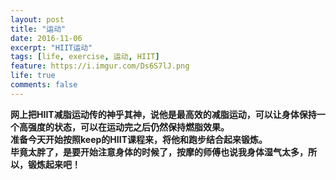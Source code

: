 ```yaml
---
layout: post
title: "运动"
date: 2016-11-06
excerpt: "HIIT运动"
tags: [life, exercise, 运动, HIIT]
feature: https://i.imgur.com/Ds6S7lJ.png
life: true
comments: false
---
```


**网上把HIIT减脂运动传的神乎其神，说他是最高效的减脂运动，可以让身体保持一个高强度的状态，可以在运动完之后仍然保持燃脂效果。**
**<br/>准备今天开始按照keep的HIIT课程来，将他和跑步结合起来锻炼。**
**<br/>毕竟太胖了，是要开始注意身体的时候了，按摩的师傅也说我身体湿气太多，所以，锻炼起来吧！**
